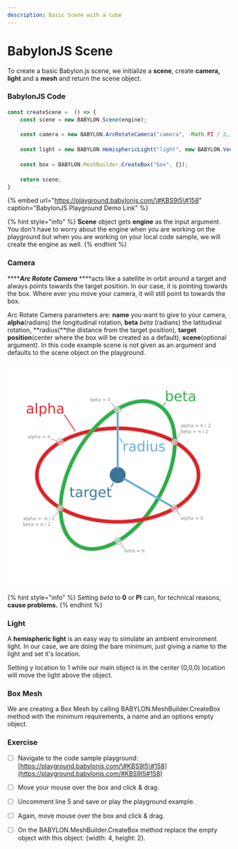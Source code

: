 ```yaml
---
description: Basic Scene with a cube
---
```


# BabylonJS Scene

To create a basic Babylon.js scene, we initialize a **scene**, create **camera,** **light** and a **mesh** and return the scene object.

### BabylonJS Code

```typescript
const createScene =  () => {
    const scene = new BABYLON.Scene(engine);

    const camera = new BABYLON.ArcRotateCamera("camera", -Math.PI / 2, Math.PI / 2.5, 3, new BABYLON.Vector3(0, 0, 0));

    const light = new BABYLON.HemisphericLight("light", new BABYLON.Vector3(0, 1, 0));

    const box = BABYLON.MeshBuilder.CreateBox("box", {});

    return scene;
}
```

{% embed url="https://playground.babylonjs.com/\#KBS9I5\#158" caption="BabylonJS Playground Demo Link" %}

{% hint style="info" %}
**Scene** object gets **engine** as the input argument. You don't have to worry about the engine when you are working on the playground but when you are working on your local code sample, we will create the engine as well.
{% endhint %}

### Camera

 ****_**Arc Rotate Camera**_  ****acts like a satellite in orbit around a target and always points towards the target position. In our case, it is pointing towards the box. Where ever you move your camera, it will still point to towards the box. 

Arc Rotate Camera parameters are: **name** you want to give to your camera, **alpha**\(radians\) the longitudinal rotation, **beta** _beta_ \(radians\) the latitudinal rotation, **radius\(**the distance from the target position\), **target position**\(center where the box will be created as a default\), **scene**\(optional argument\). In this code example scene is not given as an argument and defaults to the scene object on the playground. 

![Arc Rotate Camera parameters: alpha, beta, radius and target position.](../../../.gitbook/assets/camalphabeta.jpg)

{% hint style="info" %}
 Setting _beta_ to **0** or **PI** can, for technical reasons, **cause problems.**
{% endhint %}

### Light

A **hemispheric light** is an easy way to simulate an ambient environment light. In our case, we are doing the bare minimum, just giving a name to the light and set it's location.

Setting y location to 1 while our main object is in the center \(0,0,0\) location will move the light above the object.  

### Box Mesh

We are creating a Box Mesh by calling BABYLON.MeshBuilder.CreateBox method with the minimum requirements, a name and an options empty object.  

### Exercise

* [ ] Navigate to the code sample playground: [https://playground.babylonjs.com/\#KBS9I5\#158](https://playground.babylonjs.com/#KBS9I5#158)
* [ ] Move your mouse over the box and click & drag.
* [ ] Uncomment line 5 and save or play the playground example. 
* [ ] Again, move mouse over the box and click & drag.
* [ ] On the BABYLON.MeshBuilder.CreateBox method replace the empty object with this object: {width: 4, height: 2}. 

